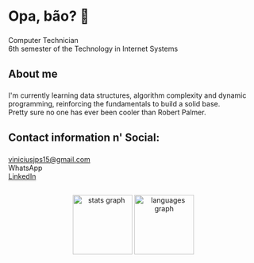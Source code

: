 <h1 align="left">Opa, bão? 👋</h1>

###

<p align="left">Computer Technician<br>6th semester of the Technology in Internet Systems</p>

###

<h2 align="left">About me</h2>

###

<p align="left">I'm currently learning data structures, algorithm complexity and dynamic programming, reinforcing the fundamentals to build a solid base.<br>Pretty sure no one has ever been cooler than Robert Palmer.</p>

###

<h2 align="left">Contact information n' Social:</h2>

###

<a href="mailto:viniciusjps15@gmail.com">viniciusjps15@gmail.com</a><br>
<a href="https://wa.me/5532984589166" target="_blank" style="text-decoration: none;">WhatsApp</a><br>
<a href="https://www.linkedin.com/in/viniciusjpsilva/" target="_blank">LinkedIn</a>

###

<h2 align="left"></h2>

###

<div align="center">
  <img src="https://github-readme-stats.vercel.app/api?username=ViniciusJPSilva&hide_title=true&hide_rank=false&show_icons=false&include_all_commits=true&count_private=true&disable_animations=true&theme=tokyonight&locale=en&hide_border=true&order=1&custom_title=%20&hide=prs,issues" height="120em" alt="stats graph"  />
  <img src="https://github-readme-stats.vercel.app/api/top-langs?username=ViniciusJPSilva&locale=en&hide_title=true&layout=compact&card_width=320&langs_count=5&theme=tokyonight&hide_border=true&order=2" height="120em" alt="languages graph"  />
</div>

###
